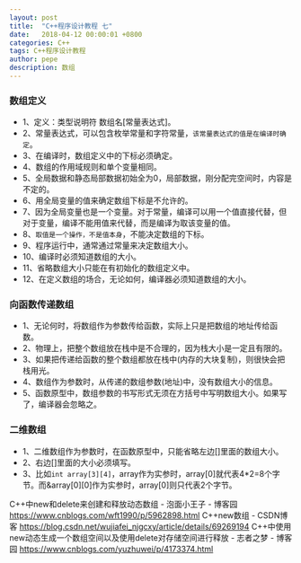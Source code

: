 ```yaml
---
layout: post
title:  "C++程序设计教程 七"
date:   2018-04-12 00:00:01 +0800
categories: C++
tags: C++程序设计教程
author: pepe
description: 数组
---
```

### **数组定义**

* 1、定义：类型说明符  数组名[常量表达式]。
* 2、常量表达式，可以包含枚举常量和字符常量，`该常量表达式的值是在编译时确定`。
* 3、在编译时，数组定义中的下标必须确定。
* 4、数组的作用域规则和单个变量相同。
* 5、全局数据和静态局部数据初始全为0，局部数据，刚分配完空间时，内容是不定的。
* 6、用全局变量的值来确定数组下标是不允许的。
* 7、因为全局变量也是一个变量。对于常量，编译可以用一个值直接代替，但对于变量，编译不能用值来代替，而是编译为取该变量的值。
* 8、`取值是一个操作，不是值本身`，不能决定数组的下标。
* 9、程序运行中，通常通过常量来决定数组大小。
* 10、编译时必须知道数组的大小。
* 11、省略数组大小只能在有初始化的数组定义中。
* 12、在定义数组的场合，无论如何，编译器必须知道数组的大小。

### **向函数传递数组**

* 1、无论何时，将数组作为参数传给函数，实际上只是把数组的地址传给函数。
* 2、物理上，把整个数组放在栈中是不合理的，因为栈大小是一定且有限的。
* 3、如果把传递给函数的整个数组都放在栈中(内存的大块复制)，则很快会把栈用光。
* 4、数组作为参数时，从传递的数组参数(地址)中，没有数组大小的信息。
* 5、函数原型中，数组参数的书写形式无须在方括号中写明数组大小。如果写了，编译器会忽略之。

### **二维数组**

* 1、二维数组作为参数时，在函数原型中，只能省略左边[]里面的数组大小。
* 2、右边[]里面的大小必须填写。
* 3、比如`int array[3][4]`，array作为实参时，array[0]就代表4*2=8个字节。而&array[0][0]作为实参时，array[0]则只代表2个字节。


C++中new和delete来创建和释放动态数组 - 泡面小王子 - 博客园
https://www.cnblogs.com/wft1990/p/5962898.html
C++new数组 - CSDN博客
https://blog.csdn.net/wujiafei_njgcxy/article/details/69269194
C++中使用new动态生成一个数组空间以及使用delete对存储空间进行释放 - 志者之梦 - 博客园
https://www.cnblogs.com/yuzhuwei/p/4173374.html











